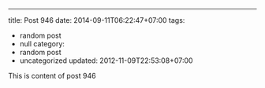 ---
title: Post 946
date: 2014-09-11T06:22:47+07:00
tags:
  - random post
  - null
category:
  - random post
  - uncategorized
updated: 2012-11-09T22:53:08+07:00

This is content of post 946
